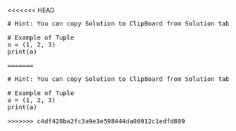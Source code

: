 <<<<<<< HEAD
<pre class="file" data-target="clipboard">
# Hint: You can copy Solution to ClipBoard from Solution tab in Step 2

# Example of Tuple
a = (1, 2, 3)
print(a)

=======
<pre class="file" data-target="clipboard">
# Hint: You can copy Solution to ClipBoard from Solution tab in Step 2

# Example of Tuple
a = (1, 2, 3)
print(a)

>>>>>>> c4df428ba2fc3a9e3e598444da06912c1edfd889
</pre>